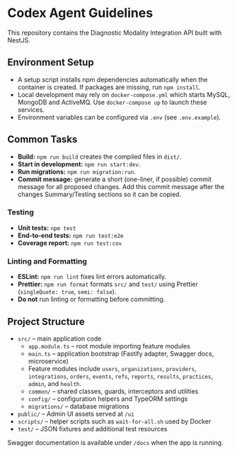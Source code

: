 # Codex Agent Guidelines

This repository contains the Diagnostic Modality Integration API built with NestJS.

## Environment Setup

- A setup script installs npm dependencies automatically when the container is created. If packages are missing, run
  `npm install`.
- Local development may rely on `docker-compose.yml` which starts MySQL, MongoDB and ActiveMQ. Use `docker-compose up`
  to launch these services.
- Environment variables can be configured via `.env` (see `.env.example`).

## Common Tasks

- **Build:** `npm run build` creates the compiled files in `dist/`.
- **Start in development:** `npm run start:dev`.
- **Run migrations:** `npm run migration:run`.
- **Commit message:** generate a short (one-liner, if possible) commit message for all proposed changes. Add this commit message after the changes Summary/Testing sections so it can be copied.

### Testing

- **Unit tests:** `npm test`
- **End‑to‑end tests:** `npm run test:e2e`
- **Coverage report:** `npm run test:cov`

### Linting and Formatting

- **ESLint:** `npm run lint` fixes lint errors automatically.
- **Prettier:** `npm run format` formats `src/` and `test/` using Prettier (`singleQuote: true`, `semi: false`).
- **Do not** run linting or formatting before committing.

## Project Structure

- `src/` – main application code
    - `app.module.ts` – root module importing feature modules
    - `main.ts` – application bootstrap (Fastify adapter, Swagger docs, microservice)
    - Feature modules include `users`, `organizations`, `providers`, `integrations`, `orders`, `events`, `refs`,
      `reports`, `results`, `practices`, `admin`, and `health`.
    - `common/` – shared classes, guards, interceptors and utilities
    - `config/` – configuration helpers and TypeORM settings
    - `migrations/` – database migrations
- `public/` – Admin UI assets served at `/ui`
- `scripts/` – helper scripts such as `wait-for-all.sh` used by Docker
- `test/` – JSON fixtures and additional test resources

Swagger documentation is available under `/docs` when the app is running.


